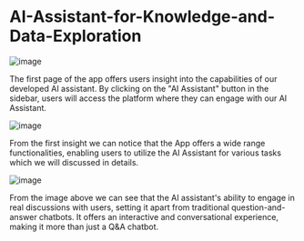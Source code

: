 # AI-Assistant-for-Knowledge-and-Data-Exploration

![image](https://github.com/AzizBenAli/AI-Assistant-for-Knowledge-and-Data-Exploration/assets/116091818/e7bb6fbb-fc5e-47e6-a417-00a7c85dc6a2)

The first page of the app offers users insight into the capabilities of our developed AI assistant.
By clicking on the "AI Assistant" button in the sidebar, users will access the platform where they can engage with our AI Assistant.

![image](https://github.com/AzizBenAli/AI-Assistant-for-Knowledge-and-Data-Exploration/assets/116091818/0f082ca5-5831-439e-8dc1-929e334a5d81)

From the first insight we can notice that the App offers a wide range functionalities, enabling users to utilize the AI Assistant for various tasks which we will discussed in details.

![image](https://github.com/AzizBenAli/AI-Assistant-for-Knowledge-and-Data-Exploration/assets/116091818/213d9f90-41cc-4b35-bc5d-3639fa360d61)

From the image above we can see that the AI assistant's ability to engage in real discussions with users, setting it apart from traditional question-and-answer chatbots.
It offers an interactive and conversational experience, making it more than just a Q&A chatbot.




